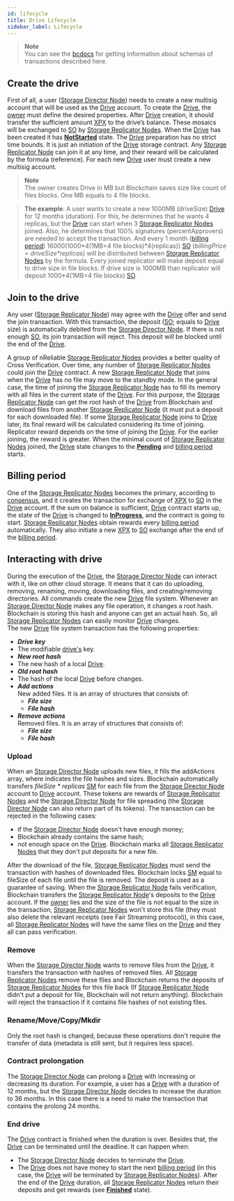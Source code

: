 ```yaml
---
id: lifecycle
title: Drive Lifecycle
sidebar_label: Lifecycle
---
```

>**Note**\
You can see the [bcdocs](https://bcdocs.xpxsirius.io/docs/built-in-features/drive) for getting information about schemas of transactions described here.

## Create the drive

First of all, a user ([Storage Director Node](../../roles/owner.md)) needs to create a new multisig account that will be used as the [Drive](overview.md) account. To create the [Drive](overview.md), the [owner](../../roles/owner.md) must define the desired properties. After [Drive](overview.md) creation, it should transfer the sufficient amount [XPX](../../getting_started/economy.md#xpx) to the drive’s balance. These mosaics will be exchanged to [SO](../../getting_started/economy.md#so) by [Storage Replicator Nodes](../../roles/replicator.md). When the [Drive](overview.md) has been created it has [**NotStarted**](state.md#notstarted) state.
The [Drive](overview.md) preparation has no strict time bounds. It is just an initiation of the [Drive](overview.md) storage contract. Any [Storage Replicator Node](../../roles/replicator.md) can join it at any time, and their reward will be calculated by the formula (reference). For each new [Drive](overview.md) user must create a new multisig account.

>**Note**\
The owner creates Drive in MB but Blockchain saves size like count of files blocks. One MB equals to 4 file blocks.

> **The example**:
A user wants to create a new 1000MB (driveSize) [Drive](overview.md) for 12 months (duration). For this, he determines that he wants 4 replicas, but the [Drive](overview.md) can start when 3 [Storage Replicator Nodes](../../roles/replicator.md) joined. Also, he determines that 100% signatures (percentApprovers) are needed to accept the transaction. And every 1 month ([billing period](overview.md#billing-period)) 16000(1000\*4(1MB=4 file blocks)\*4(replicas)) [SO](../../getting_started/economy.md#so) (_billingPrice = driveSize*replicas_) will be distributed between [Storage Replicator Nodes](../../roles/replicator.md) by the formula. Every joined replicator will make deposit equal to drive size in file blocks. If drive size is 1000MB than replicator will deposit 1000*4(1MB=4 file blocks) [SO](../../getting_started/economy.md#so).

## Join to the drive

Any user ([Storage Replicator Node](../../roles/replicator.md)) may agree with the [Drive](overview.md) offer and send the join transaction. With this transaction, the deposit ([SO](../../getting_started/economy.md#so); equals to [Drive](overview.md) size) is automatically debited from the [Storage Director Node](../../roles/owner.md). If there is not enough [SO](../../getting_started/economy.md#so), its join transaction will reject. This deposit will be blocked until the end of the [Drive](overview.md).

A group of nReliable [Storage Replicator Nodes](../../roles/replicator.md) provides a better quality of Cross Verification. Over time, any number of [Storage Replicator Nodes](../../roles/replicator.md) could join the [Drive](overview.md) contract. A new [Storage Replicator Node](../../roles/replicator.md) that joins when the [Drive](overview.md) has no file may move to the standby mode. In the general case, the time of joining the [Storage Replicator Node](../../roles/replicator.md) has to fill its memory with all files in the current state of the [Drive](overview.md). For this purpose, the [Storage Replicator Node](../../roles/replicator.md) can get the root hash of the [Drive](overview.md) from Blockchain and download files from another [Storage Replicator Node](../../roles/replicator.md) (it must put a deposit for each downloaded file). If some [Storage Replicator Node](../../roles/replicator.md) joins to [Drive](overview.md) later, its final reward will be calculated considering its time of joining. Replicator reward depends on the time of joining the [Drive](overview.md). For the earlier joining, the reward is greater.
When the minimal count of [Storage Replicator Nodes](../../roles/replicator.md) joined, the [Drive](overview.md) state changes to the [**Pending**](state.md#pending) and [billing period](overview.md#billing-period) starts.

## Billing period

One of the [Storage Replicator Nodes](../../roles/replicator.md) becomes the primary, according to [consensus](../../algorithms/consensus.md), and it creates the transaction for exchange of [XPX](../../getting_started/economy.md#xpx) to [SO](../../getting_started/economy.md#so) in the [Drive](overview.md) account. If the sum on balance is sufficient, [Drive](overview.md) contract starts up, the state of the [Drive](overview.md) is changed to [**InProgress**](state.md#inprogress), and the contract is going to start. [Storage Replicator Nodes](../../roles/replicator.md) obtain rewards every [billing period](overview.md#billing-period ) automatically. They also initiate a new [XPX](../../getting_started/economy.md#xpx) to [SO](../../getting_started/economy.md#so) exchange after the end of the [billing period](overview.md#billing-period ).

## Interacting with drive

During the execution of the [Drive](overview.md), the [Storage Director Node](../../roles/owner.md) can interact with it, like on other cloud storage. It means that it can do uploading, removing, renaming, moving, downloading files, and creating/removing directories. All commands create the new [Drive](overview.md) file system. Whenever an [Storage Director Node](../../roles/owner.md) makes any file operation, it changes a root hash. Blockchain is storing this hash and anyone can get an actual hash. So, all [Storage Replicator Nodes](../../roles/replicator.md) can easily monitor [Drive](overview.md) changes. \
The new [Drive](overview.md) file system transaction has the following properties:

- ***Drive key***
- The modifiable [drive's](overview.md) key.
- ***New root hash***
- The new hash of a local [Drive](overview.md).
- ***Old root hash***
- The hash of the local [Drive](overview.md) before changes.
- ***Add actions***\
New added files. It is an array of structures that consists of:
  - ***File size***
  - ***File hash***
- ***Remove actions*** \
Removed files. It is an array of structures that consists of:
  - ***File size***
  - ***File hash***

### Upload

When an [Storage Director Node](../../roles/owner.md) uploads new files, it fills the addActions array, where indicates the file hashes and sizes. Blockchain automatically transfers *fileSize \* replicas* [SM](../../getting_started/economy.md#sm) for each file from the [Storage Director Node](../../roles/owner.md) account to [Drive](overview.md) account. These tokens are rewards of [Storage Replicator Nodes](../../roles/replicator.md) and the [Storage Director Node](../../roles/owner.md) for file spreading (the [Storage Director Node](../../roles/owner.md) can also return part of its tokens). The transaction can be rejected in the following cases:

- if the [Storage Director Node](../../roles/owner.md) doesn't have enough money;
- Blockchain already contains the same hash;
- not enough space on the [Drive](overview.md).
Blockchain marks all [Storage Replicator Nodes](../../roles/replicator.md) that they don't put deposits for a new file.

After the download of the file, [Storage Replicator Nodes](../../roles/replicator.md) must send the transaction with hashes of downloaded files. Blockchain locks [SM](../../getting_started/economy.md#sm) equal to fileSize of each file until the file is removed. The deposit is used as a guarantee of saving. When the [Storage Replicator Node](../../roles/replicator.md) fails verification, Blockchain transfers the [Storage Replicator Node](../../roles/replicator.md)'s deposits to the [Drive](overview.md) account. If the [owner](../../roles/owner.md) lies and the size of the file is not equal to the size in the transaction, [Storage Replicator Nodes](../../roles/replicator.md) won't store this file (they must also delete the relevant receipts (see Fair Streaming protocol)), in this case, all [Storage Replicator Nodes](../../roles/replicator.md) will have the same files on the [Drive](overview.md) and they all can pass verification.

### Remove

When the [Storage Director Node](../../roles/owner.md) wants to remove files from the [Drive](overview.md), it transfers the transaction with hashes of removed files. All [Storage Replicator Nodes](../../roles/replicator.md) remove these files and Blockchain returns the deposits of [Storage Replicator Nodes](../../roles/replicator.md) for this file back (If [Storage Replicator Node](../../roles/replicator.md) didn't put a deposit for file, Blockchain will not return anything). Blockchain will reject the transaction if it contains file hashes of not existing files.

### Rename/Move/Copy/Mkdir

Only the root hash is changed, because these operations don't require the transfer of data (metadata is still sent, but it requires less space).

### Contract prolongation

The [Storage Director Node](../../roles/owner.md) can prolong a [Drive](overview.md) with increasing or decreasing its duration. For example, a user has a [Drive](overview.md) with a duration of 12 months, but the [Storage Director Node](../../roles/owner.md) decides to increase the duration to 36 months. In this case there is a need to make the transaction that contains the prolong 24 months.

### End drive

The [Drive](overview.md) contract is finished when the duration is over. Besides that, the [Drive](overview.md) can be terminated until the deadline. It can happen when:

- The [Storage Director Node](../../roles/owner.md) decides to terminate the [Drive](overview.md).
- The [Drive](overview.md) does not have money to start the next [billing period](overview.md#billing-period ) (in this case, the [Drive](overview.md) will be terminated by [Storage Replicator Nodes](../../roles/replicator.md)).
After the end of the [Drive](overview.md) duration, all [Storage Replicator Nodes](../../roles/replicator.md) return their deposits and get rewards (see [**Finished**](state.md#finished) state).
